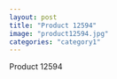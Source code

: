 ```yaml
---
layout: post
title: "Product 12594"
image: "product12594.jpg"
categories: "category1"
---
```

Product 12594

